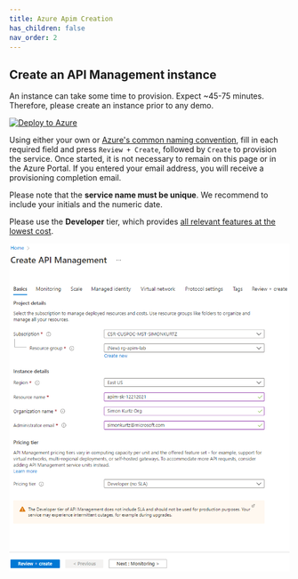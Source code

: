 ```yaml
---
title: Azure Apim Creation
has_children: false
nav_order: 2
---
```


## Create an API Management instance

An instance can take some time to provision. Expect ~45-75 minutes. Therefore, please create an instance prior to any demo.

[![Deploy to Azure](https://azuredeploy.net/deploybutton.png)](https://portal.azure.com/#create/Microsoft.ApiManagement)

Using either your own or [Azure's common naming convention](https://docs.microsoft.com/en-us/azure/cloud-adoption-framework/ready/azure-best-practices/resource-naming), fill in each required field and press `Review + Create`, followed by `Create` to provision the service. Once started, it is not necessary to remain on this page or in the Azure Portal. If you entered your email address, you will receive a provisioning completion email.

Please note that the **service name must be unique**. We recommend to include your initials and the numeric date.

Please use the **Developer** tier, which provides [all relevant features at the lowest cost](https://azure.microsoft.com/en-us/pricing/details/api-management/#pricing). 

![Deploy blade](../../assets/images/APIMDeployBlade.png)
